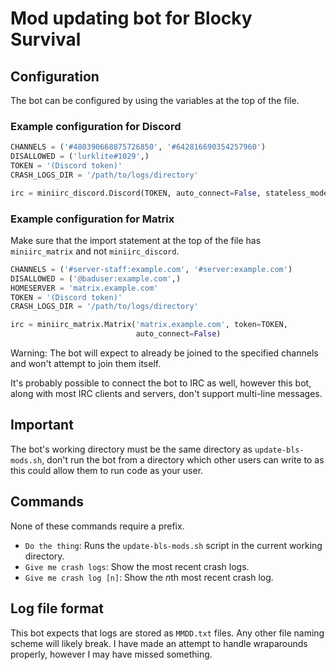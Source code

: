# Mod updating bot for Blocky Survival

## Configuration

The bot can be configured by using the variables at the top of the file.

### Example configuration for Discord

```py
CHANNELS = ('#480390668875726850', '#642816690354257960')
DISALLOWED = ('lurklite#1029',)
TOKEN = '(Discord token)'
CRASH_LOGS_DIR = '/path/to/logs/directory'

irc = miniirc_discord.Discord(TOKEN, auto_connect=False, stateless_mode=True)
```

### Example configuration for Matrix

Make sure that the import statement at the top of the file has `miniirc_matrix`
and not `miniirc_discord`.


```py
CHANNELS = ('#server-staff:example.com', '#server:example.com')
DISALLOWED = ('@baduser:example.com',)
HOMESERVER = 'matrix.example.com'
TOKEN = '(Discord token)'
CRASH_LOGS_DIR = '/path/to/logs/directory'

irc = miniirc_matrix.Matrix('matrix.example.com', token=TOKEN,
                            auto_connect=False)
```

Warning: The bot will expect to already be joined to the specified channels
and won't attempt to join them itself.

It's probably possible to connect the bot to IRC as well, however this bot,
along with most IRC clients and servers, don't support multi-line messages.

## Important

The bot's working directory must be the same directory as
`update-bls-mods.sh`, don't run the bot from a directory which other users can
write to as this could allow them to run code as your user.

## Commands

None of these commands require a prefix.

 - `Do the thing`: Runs the `update-bls-mods.sh` script in the current working
    directory.
 - `Give me crash logs`: Show the most recent crash logs.
 - `Give me crash log [n]`: Show the *n*th most recent crash log.

## Log file format

This bot expects that logs are stored as `MMDD.txt` files. Any other file
naming scheme will likely break. I have made an attempt to handle wraparounds
properly, however I may have missed something.
